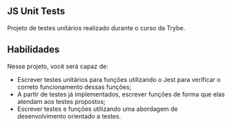 ## JS Unit Tests
Projeto de testes unitários realizado durante o curso da Trybe.

## Habilidades

Nesse projeto, você será capaz de:

- Escrever testes unitários para funções utilizando o Jest para verificar o correto funcionamento dessas funções;
- A partir de testes já implementados, escrever funções de forma que elas atendam aos testes propostos;
- Escrever testes e funções utilizando uma abordagem de desenvolvimento orientado a testes.
